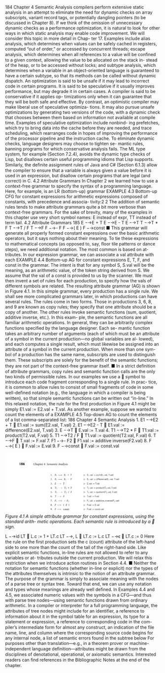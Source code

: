 184
Chapter 4 Semantic Analysis
compilers perform extensive static analysis in an attempt to eliminate the need for
dynamic checks on array subscripts, variant record tags, or potentially dangling
pointers (to be discussed in Chapter 8).
If we think of the omission of unnecessary dynamic checks as a performance
optimization, it is natural to look for other ways in which static analysis may
enable code improvement. We will consider this topic in more detail in Chap-
ter 17. Examples include alias analysis, which determines when values can be
safely cached in registers, computed “out of order,” or accessed by concurrent
threads; escape analysis, which determines when all references to a value will be
conﬁned to a given context, allowing the value to be allocated on the stack in-
stead of the heap, or to be accessed without locks; and subtype analysis, which
determines when a variable in an object-oriented language is guaranteed to have
a certain subtype, so that its methods can be called without dynamic dispatch.
An optimization is said to be unsafe if it may lead to incorrect code in certain
programs. It is said to be speculative if it usually improves performance, but may
degrade it in certain cases. A compiler is said to be conservative if it applies op-
timizations only when it can guarantee that they will be both safe and effective.
By contrast, an optimistic compiler may make liberal use of speculative optimiza-
tions. It may also pursue unsafe optimizations by generating two versions of the
code, with a dynamic check that chooses between them based on information not
available at compile time. Examples of speculative optimization include nonbind-
ing prefetches, which try to bring data into the cache before they are needed, and
trace scheduling, which rearranges code in hopes of improving the performance
of the processor pipeline and the instruction cache.
To eliminate dynamic checks, language designers may choose to tighten se-
mantic rules, banning programs for which conservative analysis fails. The ML
type system, for example (Section 7.2.4), avoids the dynamic type checks of Lisp,
but disallows certain useful programming idioms that Lisp supports. Similarly,
the deﬁnite assignment rules of Java and C# (Section 6.1.3) allow the compiler to
ensure that a variable is always given a value before it is used in an expression, but
disallow certain programs that are legal (and correct) in C.
4.2
Attribute Grammars
In Chapter 2 we learned how to use a context-free grammar to specify the syntax
of a programming language. Here, for example, is an LR (bottom-up) grammar
EXAMPLE 4.3
Bottom-up CFG for
constant expressions
for arithmetic expressions composed of constants, with precedence and associa-
tivity:2
2
The addition of semantic rules tends to make attribute grammars quite a bit more verbose than
context-free grammars. For the sake of brevity, many of the examples in this chapter use very
short symbol names: E instead of expr, TT instead of term tail.
4.2 Attribute Grammars
185
E −→E + T
E −→E - T
E −→T
T −→T * F
T −→T / F
T −→F
F −→- F
F −→( E )
F −→const
■
This grammar will generate all properly formed constant expressions over the
basic arithmetic operators, but it says nothing about their meaning. To tie these
expressions to mathematical concepts (as opposed to, say, ﬂoor tile patterns or
dance steps), we need additional notation. The most common is based on at-
tributes. In our expression grammar, we can associate a val attribute with each
EXAMPLE 4.4
Bottom-up AG for
constant expressions
E, T, F, and const in the grammar. The intent is that for any symbol S, S.val
will be the meaning, as an arithmetic value, of the token string derived from S.
We assume that the val of a const is provided to us by the scanner. We must
then invent a set of rules for each production, to specify how the vals of different
symbols are related. The resulting attribute grammar (AG) is shown in Figure 4.1.
In this simple grammar, every production has a single rule. We shall see more
complicated grammars later, in which productions can have several rules. The
rules come in two forms. Those in productions 3, 6, 8, and 9 are known as copy
rules; they specify that one attribute should be a copy of another. The other rules
invoke semantic functions (sum, quotient, additive inverse, etc.). In this exam-
ple, the semantic functions are all familiar arithmetic operations. In general, they
can be arbitrarily complex functions speciﬁed by the language designer. Each se-
mantic function takes an arbitrary number of arguments (each of which must be
an attribute of a symbol in the current production—no global variables are al-
lowed), and each computes a single result, which must likewise be assigned into
an attribute of a symbol in the current production. When more than one sym-
bol of a production has the same name, subscripts are used to distinguish them.
These subscripts are solely for the beneﬁt of the semantic functions; they are not
part of the context-free grammar itself.
■
In a strict deﬁnition of attribute grammars, copy rules and semantic function
calls are the only two kinds of permissible rules. In our examples we use a 
symbol to introduce each code fragment corresponding to a single rule. In prac-
tice, it is common to allow rules to consist of small fragments of code in some
well-deﬁned notation (e.g., the language in which a compiler is being written),
so that simple semantic functions can be written out “in-line.” In this relaxed
notation, the rule for the ﬁrst production in Figure 4.1 might be simply E1.val :=
E2.val + T.val. As another example, suppose we wanted to count the elements of a
EXAMPLE 4.5
Top-down AG to count the
elements of a list
comma-separated list:
186
Chapter 4 Semantic Analysis
1.
E1 −→E2 + T
 E1.val := sum(E2.val, T.val)
2.
E1 −→E2 - T
 E1.val := difference(E2.val, T.val)
3.
E −→T
 E.val := T.val
4.
T1 −→T2 * F
 T1.val := product(T2.val, F.val)
5.
T1 −→T2 / F
 T1.val := quotient(T2.val, F.val)
6.
T −→F
 T.val := F.val
7.
F1 −→- F2
 F1.val := additive inverse(F2.val)
8.
F −→( E )
 F.val := E.val
9.
F −→const
 F.val := const.val


![Figure 4.1 A simple...](images/page_219_caption_Figure%204.1%20A%20simple%20attribute%20grammar%20for%20constant%20expressions%2C%20using%20the%20standard%20arith-%20metic%20oper.png)
*Figure 4.1 A simple attribute grammar for constant expressions, using the standard arith- metic operations. Each semantic rule is introduced by a  sign.*

L −→id LT
 L.c := 1 + LT.c
LT −→, L
 LT.c := L.c
LT −→ϵ
 LT.c := 0
Here the rule on the ﬁrst production sets the c (count) attribute of the left-hand
side to one more than the count of the tail of the right-hand side. Like explicit
semantic functions, in-line rules are not allowed to refer to any variables or at-
tributes outside the current production. We will relax this restriction when we
introduce action routines in Section 4.4.
■
Neither the notation for semantic functions (whether in-line or explicit) nor
the types of the attributes themselves is intrinsic to the notion of an attribute
grammar. The purpose of the grammar is simply to associate meaning with the
nodes of a parse tree or syntax tree. Toward that end, we can use any notation
and types whose meanings are already well deﬁned. In Examples 4.4 and 4.5, we
associated numeric values with the symbols in a CFG—and thus with parse tree
nodes—using semantic functions drawn from ordinary arithmetic. In a compiler
or interpreter for a full programming language, the attributes of tree nodes might
include
for an identiﬁer, a reference to information about it in the symbol table
for an expression, its type
for a statement or expression, a reference to corresponding code in the com-
piler’s intermediate form
for almost any construct, an indication of the ﬁle name, line, and column
where the corresponding source code begins
for any internal node, a list of semantic errors found in the subtree below
For purposes other than translation—e.g., in a theorem prover or machine-
independent language deﬁnition—attributes might be drawn from the disciplines
of denotational, operational, or axiomatic semantics. Interested readers can ﬁnd
references in the Bibliographic Notes at the end of the chapter.
